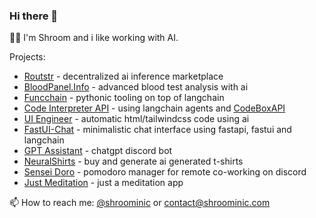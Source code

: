 ### Hi there 👋

<!--
**shroominic/shroominic** is a ✨ _special_ ✨ repository because its `README.md` (this file) appears on your GitHub profile.
-->
👨‍💻 I'm Shroom and i like working with AI.

Projects:
- [Routstr](https://routstr.com/) - decentralized ai inference marketplace
- [BloodPanel.Info](https://bloodpanel.info/) - advanced blood test analysis with ai 
- [Funcchain](https://github.com/shroominic/funcchain) - pythonic tooling on top of langchain
- [Code Interpreter API](https://github.com/shroominic/codeinterpreter-api) - using langchain agents and [CodeBoxAPI](https://github.com/shroominic/codebox-api)
- [UI Engineer](https://ui.engineer) - automatic html/tailwindcss code using ai
- [FastUI-Chat](https://github.com/shroominic/) - minimalistic chat interface using fastapi, fastui and langchain
- [GPT Assistant](https://gptassistant.app) - chatgpt discord bot
- [NeuralShirts](https://neuralshirts.com) - buy and generate ai generated t-shirts
- [Sensei Doro](https://top.gg/bot/928304609636794388) - pomodoro manager for remote co-working on discord
- [Just Meditation](https://github.com/shroominic/just_meditation) - just a meditation app

📫 How to reach me: [@shroominic](https://x.com/shroominic) or [contact@shroominic.com](mailto:contact@shroominic.com)

<!--
<br/>

<a href="https://shroominic.com">
  <img alt="shroominic.com" src="https://awesome-github-stats.azurewebsites.net/user-stats/shroominic?cardType=github&theme=github-dark&showIcons=false&preferLogin=true" />
</a>
!-->
